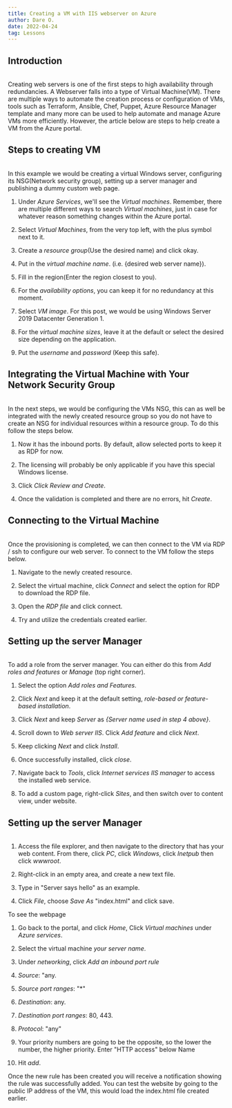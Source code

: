 ```yaml
---
title: Creating a VM with IIS webserver on Azure
author: Dare O.
date: 2022-04-24
tag: Lessons
---
```


<h2 style="padding-bottom:1rem">Introduction</h2>

Creating web servers is one of the first steps to high availability through redundancies. A Webserver falls into a type of Virtual Machine(VM). There are multiple ways to automate the creation process or configuration of VMs, tools such as Terraform, Ansible, Chef, Puppet, Azure Resource Manager template and many more can be used to help automate and manage Azure VMs more efficiently. However, the article below are steps to help create a VM from the Azure portal.

<h2 style="padding-bottom:1rem">Steps to creating VM </h2>

In this example we would be creating a virtual Windows server, configuring its NSG(Network security group), setting up a server manager and publishing a dummy custom web page.

1. Under *Azure Services*, we'll see the *Virtual machines*. Remember, there are multiple different ways to search *Virtual machines*, just in case for whatever reason something changes within the Azure portal.

2. Select *Virtual Machines*, from the very top left, with the plus symbol next to it.

3. Create a *resource group*(Use the desired name) and click okay.

4. Put in the *virtual machine name*. (i.e. {desired web server name}).

5. Fill in the region(Enter the region closest to you).

6. For the *availability options*, you can keep it for no redundancy at this moment.

7. Select *VM image*. For this post, we would be using Windows Server 2019 Datacenter Generation 1.

8. For the *virtual machine sizes*, leave it at the default or select the desired size depending on the application.

9. Put the *username* and *password* (Keep this safe).

<h2 style="padding-bottom:1rem">Integrating the Virtual Machine with Your Network Security Group</h2>

In the next steps, we would be configuring the VMs NSG, this can as well be integrated with the newly created resource group so you do not have to create an NSG for individual resources within a resource group. To do this follow the steps below.

1. Now it has the inbound ports. By default, allow selected ports to keep it as RDP for now.

2. The licensing will probably be only applicable if you have this special Windows license.

3. Click *Click Review and Create*.

4. Once the validation is completed and there are no errors, hit *Create*.

<h2 style="padding-bottom:1rem">Connecting to the Virtual Machine</h2>

Once the provisioning is completed, we can then connect to the VM via RDP / ssh to configure our web server. To connect to the VM follow the steps below.

1. Navigate to the newly created resource.

2. Select the virtual machine, click *Connect* and select the option for RDP to download the RDP file.

3. Open the *RDP file* and click connect.

4. Try and utilize the credentials created earlier.

<h2 style="padding-bottom:1rem">Setting up the server Manager</h2>

To add a role from the server manager. You can either do this from *Add roles and features* or *Manage* (top right corner).

1. Select the option *Add roles and Features*.

2. Click *Next* and keep it at the default setting, *role-based or feature-based installation*.

3. Click *Next* and keep *Server* as *{Server name used in step 4 above}*.

4. Scroll down to *Web server IIS*. Click *Add feature* and click *Next*.

5. Keep clicking *Next* and click *Install*.

6. Once successfully installed, click *close*.

7. Navigate back to *Tools*, click *Internet services IIS manager* to access the installed web service.

8. To add a custom page, right-click *Sites*, and then switch over to content view, under website.

<h2 style="padding-bottom:1rem">Setting up the server Manager</h2>

1. Access the file explorer, and then navigate to the directory that has your web content. From there, click *PC*, click *Windows*, click *Inetpub* then click *wwwroot*.

2. Right-click in an empty area, and create a new text file.

3. Type in "Server says hello" as an example.

4. Click *File*, choose *Save As* "index.html" and click save.

To  see the webpage

1. Go back to the portal, and click *Home*, Click *Virtual machines* under *Azure services*.

2. Select the virtual machine *your server name*.

3. Under *networking*, click *Add an inbound port rule*

4. *Source*: "any.

5. *Source port ranges*: "*"

6. *Destination*: any.

7. *Destination port ranges*: 80, 443.

8. *Protocol*: "any"

9. Your priority numbers are going to be the opposite, so the lower the number, the higher priority. Enter "HTTP access" below Name

10. Hit *add*.

Once the new rule has been created you will receive a notification showing the rule was successfully added. You can test the website by going to the public IP address of the VM, this would load the index.html file created earlier.
